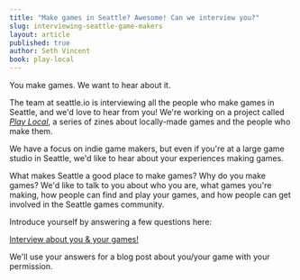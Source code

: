 ```yaml
---
title: "Make games in Seattle? Awesome! Can we interview you?"
slug: interviewing-seattle-game-makers
layout: article
published: true
author: Seth Vincent
book: play-local
---
```


You make games. We want to hear about it.

The team at seattle.io is interviewing all the people who make games in Seattle, and we'd love to hear from you! We're working on a project called <i><a href="http://seattle.io/play-local">Play Local</a></i>, a series of zines about locally-made games and the people who make them.

We have a focus on indie game makers, but even if you're at a large game studio in Seattle, we'd like to hear about your experiences making games.

What makes Seattle a good place to make games? Why do you make games? We'd like to talk to you about who you are, what games you're making, how people can find and play your games, and how people can get involved in the Seattle games community.

Introduce yourself by answering a few questions here: 

<a href="https://docs.google.com/forms/d/1GIUapqhb5vd1LsqHj_6a7-TQqGE5xHmm0foEjnkI0MY/viewform" target="_blank" class="button">Interview about you & your games!</a>

We'll use your answers for a blog post about you/your game with your permission.